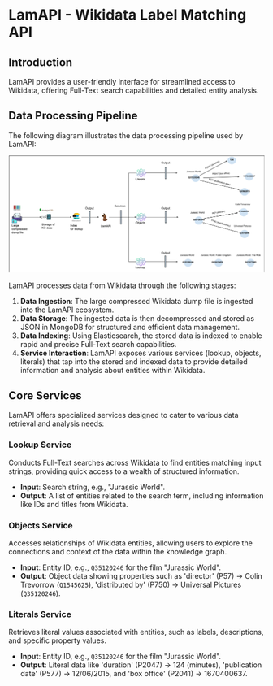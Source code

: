 # LamAPI - Wikidata Label Matching API

## Introduction

LamAPI provides a user-friendly interface for streamlined access to Wikidata, offering Full-Text search capabilities and detailed entity analysis.

## Data Processing Pipeline

The following diagram illustrates the data processing pipeline used by LamAPI:

![Data Discovery: current workflow](./pictures/temp.svg)

LamAPI processes data from Wikidata through the following stages:

1. **Data Ingestion**: The large compressed Wikidata dump file is ingested into the LamAPI ecosystem.
2. **Data Storage**: The ingested data is then decompressed and stored as JSON in MongoDB for structured and efficient data management.
3. **Data Indexing**: Using Elasticsearch, the stored data is indexed to enable rapid and precise Full-Text search capabilities.
4. **Service Interaction**: LamAPI exposes various services (lookup, objects, literals) that tap into the stored and indexed data to provide detailed information and analysis about entities within Wikidata.

## Core Services

LamAPI offers specialized services designed to cater to various data retrieval and analysis needs:

### Lookup Service

Conducts Full-Text searches across Wikidata to find entities matching input strings, providing quick access to a wealth of structured information.

- **Input**: Search string, e.g., "Jurassic World".
- **Output**: A list of entities related to the search term, including information like IDs and titles from Wikidata.

### Objects Service

Accesses relationships of Wikidata entities, allowing users to explore the connections and context of the data within the knowledge graph.

- **Input**: Entity ID, e.g., `Q35120246` for the film "Jurassic World".
- **Output**: Object data showing properties such as 'director' (P57) -> Colin Trevorrow (`Q1545625`), 'distributed by' (P750) -> Universal Pictures (`Q35120246`).

### Literals Service

Retrieves literal values associated with entities, such as labels, descriptions, and specific property values.

- **Input**: Entity ID, e.g., `Q35120246` for the film "Jurassic World".
- **Output**: Literal data like 'duration' (P2047) -> 124 (minutes), 'publication date' (P577) -> 12/06/2015, and 'box office' (P2041) -> 1670400637.
